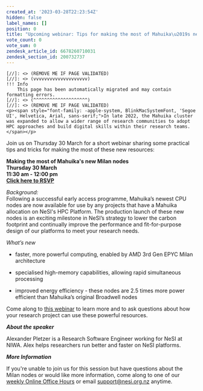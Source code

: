 ```yaml
---
created_at: '2023-03-28T22:23:54Z'
hidden: false
label_names: []
position: 0
title: "Upcoming webinar: Tips for making the most of Mahuika\u2019s new Milan nodes"
vote_count: 0
vote_sum: 0
zendesk_article_id: 6678260710031
zendesk_section_id: 200732737
---
```



    [//]: <> (REMOVE ME IF PAGE VALIDATED)
    [//]: <> (vvvvvvvvvvvvvvvvvvvv)
    !!! Info
        This page has been automatically migrated and may contain formatting errors.
    [//]: <> (^^^^^^^^^^^^^^^^^^^^)
    [//]: <> (REMOVE ME IF PAGE VALIDATED)
    <p><span style="font-family: -apple-system, BlinkMacSystemFont, 'Segoe UI', Helvetica, Arial, sans-serif;">In late 2022, the Mahuika cluster was expanded to allow a wider range of research communities to adopt HPC approaches and build digital skills within their research teams.</span></p>
<p><span style="font-family: -apple-system, BlinkMacSystemFont, 'Segoe UI', Helvetica, Arial, sans-serif;">Join us on Thursday 30 March for a short webinar sharing some practical tips and tricks for making the most of these new resources:</span></p>
<p><span style="font-family: -apple-system, BlinkMacSystemFont, 'Segoe UI', Helvetica, Arial, sans-serif;"><strong>Making the most of Mahuika's new Milan nodes<br>Thursday 30 March</strong><br><strong>11:30 am - 12:00 pm</strong><br><strong><a href="https://www.eventbrite.co.nz/e/webinar-making-the-most-of-mahuikas-new-milan-nodes-registration-557428302057" target="_blank" rel="noopener">Click here to RSVP</a></strong></span></p>
<p><span style="font-family: -apple-system, BlinkMacSystemFont, 'Segoe UI', Helvetica, Arial, sans-serif;"><em>Background:</em><br><span>Following a successful early access programme, Mahuika’s newest CPU nodes are now available for use by any projects that have a Mahuika allocation on NeSI's HPC Platform. </span></span>The production launch of these new nodes is an exciting milestone in NeSI’s strategy to lower the carbon footprint and continually improve the performance and fit-for-purpose design of our platforms to meet your research needs.</p>
<p class="wysiwyg-indent2" data-renderer-start-pos="1386"><em>What’s new </em></p>
<ul class="ak-ul wysiwyg-indent2" data-indent-level="1">
<li>
<p class="wysiwyg-indent2" data-renderer-start-pos="1401">faster, more powerful computing, enabled by AMD 3rd Gen EPYC Milan architecture</p>
</li>
<li>
<p class="wysiwyg-indent2" data-renderer-start-pos="1486">specialised high-memory capabilities, allowing rapid simultaneous processing</p>
</li>
<li>
<p class="wysiwyg-indent2" data-renderer-start-pos="1566">improved energy efficiency - these nodes are 2.5 times more power efficient than Mahuika’s original Broadwell nodes</p>
</li>
</ul>
<p>Come along to <a href="https://www.eventbrite.co.nz/e/webinar-making-the-most-of-mahuikas-new-milan-nodes-registration-557428302057" target="_blank" rel="noopener">this webinar</a> to learn more and to ask questions about how your research project can use these powerful resources.</p>
<p><em><strong>About the speaker</strong></em></p>
<p>Alexander Pletzer is a Research Software Engineer working for NeSI at NIWA. Alex helps researchers run better and faster on NeSI platforms.</p>
<p><em><strong>More Information</strong></em></p>
<p>If you're unable to join us for this session but have questions about the Milan nodes or would like more information, come along to one of our <a href="https://support.nesi.org.nz/hc/en-gb/articles/4830713922063" target="_self">weekly Online Office Hours</a> or email <a href="mailto:support@nesi.org.nz">support@nesi.org.nz</a> anytime. </p>